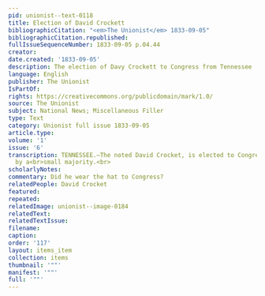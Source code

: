 ```yaml
---
pid: unionist--text-0118
title: Election of David Crockett
bibliographicCitation: "<em>The Unionist</em> 1833-09-05"
bibliographicCitation.republished: 
fullIssueSequenceNumber: 1833-09-05 p.04.44
creator: 
date.created: '1833-09-05'
description: The election of Davy Crockett to Congress from Tennessee
language: English
publisher: The Unionist
IsPartOf: 
rights: https://creativecommons.org/publicdomain/mark/1.0/
source: The Unionist
subject: National News; Miscellaneous Filler
type: Text
category: Unionist full issue 1833-09-05
article.type: 
volume: '1'
issue: '6'
transcription: TENNESSEE.—The noted David Crocket, is elected to Congress in his district,
  by a<br>small majority.<br>
scholarlyNotes: 
commentary: Did he wear the hat to Congress?
relatedPeople: David Crocket
featured: 
repeated: 
relatedImage: unionist--image-0184
relatedText: 
relatedTextIssue: 
filename: 
caption: 
order: '117'
layout: items_item
collection: items
thumbnail: '""'
manifest: '""'
full: '""'
---
```

